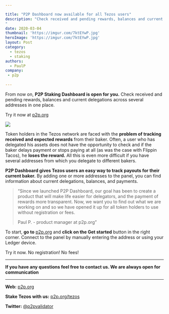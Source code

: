 ```yaml
---

title: "P2P Dashboard now available for all Tezos users"
description: "Check received and pending rewards, balances and current delegations across several addresses in one place.
"
date: 2020-03-04
thumbnail: 'https://imgur.com/7ktEYwP.jpg'
heroImage: 'https://imgur.com/7ktEYwP.jpg'
layout: Post
category:
  - tezos 
  - staking
authors:
  - PaulP
company:
 - p2p
 
---
```

From now on, **P2P Staking Dashboard is open for you.**
Check received and pending rewards, balances and current delegations across several addresses in one place.

Try it now at [p2p.org](https://p2p.org/?utm_source=blog&utm_medium=economy&utm_campaign=p2p_dashboard_tezos) 

![](https://s5.gifyu.com/images/Connect-with-manual4b1e6e8eea0a0233.gif)

Token holders in the Tezos network are faced with the **problem of tracking received and expected rewards** from their baker. Often, a user who has delegated his assets does not have the opportunity to check and if the baker delays payment or stops paying at all (as was the case with Flippin Tacos), he **loses the reward.**
All this is even more difficult if you have several addresses from which you delegate to different bakers.

**P2P Dashboard gives Tezos users an easy way to track payouts for their current baker.** By adding one or more addresses to the panel, you can find information about current delegations, balances, and payments. 

>“Since we launched P2P Dashboard, our goal has been to create a product that will make life easier for delegators, and the payment of rewards more transparent. 
>Now, we want you to find out what we are working on and so we have opened it up for all token holders to use without registration or fees.
>
>Paul P. - product manager at p2p.org”

To start, **go to** [p2p.org](https://p2p.org/?utm_source=blog&utm_medium=economy&utm_campaign=p2p_dashboard_tezos) and **click on the Get started** button in the right corner. 
Connect to the panel by manually entering the address or using your Ledger device.

Try it now. No registration! No fees!

------

**If you have any questions feel free to contact us. We are always open for communication**

------

**Web:** [p2p.org](https://p2p.org/?utm_source=blog&utm_medium=economy&utm_campaign=p2p_dashboard_tezos)

**Stake Tezos with us:** [p2p.org/tezos](https://p2p.org/tezos?utm_source=blog&utm_medium=economy&utm_campaign=p2p_dashboard_tezos)

**Twitter:** [@p2pvalidator](https://twitter.com/p2pvalidator)




